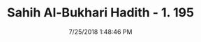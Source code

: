 ---
title        : "Sahih Al-Bukhari Hadith - 1. 195"
date         : 7/25/2018 1:48:46 PM
draft        : false
type         : "hadith"
layout       : "hadith"
BookCode     : "SHB"
VolumeNumber : "1"
HadithNumber : "195"
categories  :  ["Ablution-To perform ablution from water containers"]
tags  :  ["Abu Musa"]
---